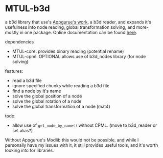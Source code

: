 # MTUL-b3d
a b3d library that use's [Appgurue's work](https://github.com/appgurueu/modlib), a b3d reader, and expands it's usefulness into node reading, global transformation solving, 
and more- mostly in one package. Online documentation can be found [here](https://minetest-unification-library.github.io/MTUL-b3d-standalone/). 

dependencies 
* MTUL-core: provides binary reading (potential rename)
* MTUL-cpml: OPTIONAL allows use of b3d_nodes library (for node solving)

features: 
* read a b3d file
* ignore specified chunks while reading a b3d file
* find a node by it's name
* solve the global position of a node
* solve the global rotation of a node
* solve the global transformation of a node (mat4)

todo: 
* allow use of `get_node_by_name()` without CPML. (move to b3d_reader or set alias?)

Without Appgurue's Modlib this would not be possible, and while I personally have my issues with it, it still provides useful tools, and it's worth looking into for libraries.
